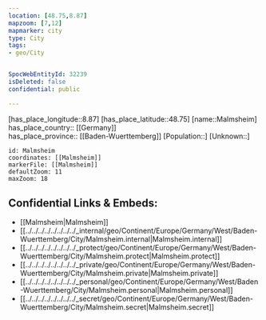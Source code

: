 ```yaml
---
location: [48.75,8.87] 
mapzoom: [7,12] 
mapmarker: city 
type: City
tags:
- geo/City


SpocWebEntityId: 32239
isDeleted: false
confidential: public

---
```

[has_place_longitude::8.87] 
[has_place_latitude::48.75] 
[name::Malmsheim] 
has_place_country:: [[Germany]]  
has_place_province:: [[Baden-Wuerttemberg]] 
[Population::] 
[Unknown::] 


```leaflet
id: Malmsheim
coordinates: [[Malmsheim]] 
markerFile: [[Malmsheim]] 
defaultZoom: 11 
maxZoom: 18
```


## Confidential Links & Embeds: 
- [[Malmsheim|Malmsheim]]  
- [[../../../../../../../../_internal/geo/Continent/Europe/Germany/West/Baden-Wuerttemberg/City/Malmsheim.internal|Malmsheim.internal]] 
- [[../../../../../../../../_protect/geo/Continent/Europe/Germany/West/Baden-Wuerttemberg/City/Malmsheim.protect|Malmsheim.protect]] 
- [[../../../../../../../../_private/geo/Continent/Europe/Germany/West/Baden-Wuerttemberg/City/Malmsheim.private|Malmsheim.private]] 
- [[../../../../../../../../_personal/geo/Continent/Europe/Germany/West/Baden-Wuerttemberg/City/Malmsheim.personal|Malmsheim.personal]] 
- [[../../../../../../../../_secret/geo/Continent/Europe/Germany/West/Baden-Wuerttemberg/City/Malmsheim.secret|Malmsheim.secret]] 
